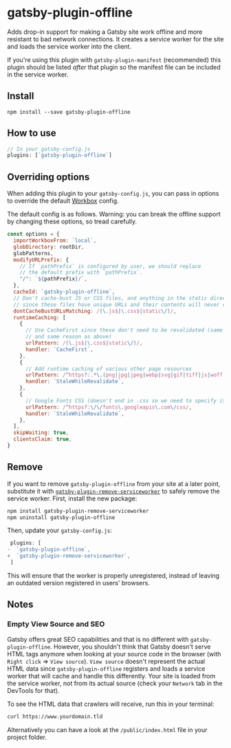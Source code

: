 # gatsby-plugin-offline

Adds drop-in support for making a Gatsby site work offline and more resistant to
bad network connections. It creates a service worker for the site and loads the
service worker into the client.

If you're using this plugin with `gatsby-plugin-manifest` (recommended) this
plugin should be listed _after_ that plugin so the manifest file can be included
in the service worker.

## Install

`npm install --save gatsby-plugin-offline`

## How to use

```javascript
// In your gatsby-config.js
plugins: [`gatsby-plugin-offline`]
```

## Overriding options

When adding this plugin to your `gatsby-config.js`, you can pass in options to
override the default [Workbox](https://developers.google.com/web/tools/workbox/modules/workbox-build) config.

The default config is as follows. Warning: you can break the offline support by
changing these options, so tread carefully.

```javascript
const options = {
  importWorkboxFrom: `local`,
  globDirectory: rootDir,
  globPatterns,
  modifyURLPrefix: {
    // If `pathPrefix` is configured by user, we should replace
    // the default prefix with `pathPrefix`.
    "/": `${pathPrefix}/`,
  },
  cacheId: `gatsby-plugin-offline`,
  // Don't cache-bust JS or CSS files, and anything in the static directory,
  // since these files have unique URLs and their contents will never change
  dontCacheBustURLsMatching: /(\.js$|\.css$|static\/)/,
  runtimeCaching: [
    {
      // Use CacheFirst since these don't need to be revalidated (same RegExp
      // and same reason as above)
      urlPattern: /(\.js$|\.css$|static\/)/,
      handler: `CacheFirst`,
    },
    {
      // Add runtime caching of various other page resources
      urlPattern: /^https?:.*\.(png|jpg|jpeg|webp|svg|gif|tiff|js|woff|woff2|json|css)$/,
      handler: `StaleWhileRevalidate`,
    },
    {
      // Google Fonts CSS (doesn't end in .css so we need to specify it)
      urlPattern: /^https?:\/\/fonts\.googleapis\.com\/css/,
      handler: `StaleWhileRevalidate`,
    },
  ],
  skipWaiting: true,
  clientsClaim: true,
}
```

## Remove

If you want to remove `gatsby-plugin-offline` from your site at a later point,
substitute it with [`gatsby-plugin-remove-serviceworker`](https://www.npmjs.com/package/gatsby-plugin-remove-serviceworker)
to safely remove the service worker. First, install the new package:

```bash
npm install gatsby-plugin-remove-serviceworker
npm uninstall gatsby-plugin-offline
```

Then, update your `gatsby-config.js`:

```diff:title=gatsby-config.js
 plugins: [
-  `gatsby-plugin-offline`,
+  `gatsby-plugin-remove-serviceworker`,
 ]
```

This will ensure that the worker is properly unregistered, instead of leaving an
outdated version registered in users' browsers.

## Notes

### Empty View Source and SEO

Gatsby offers great SEO capabilities and that is no different with `gatsby-plugin-offline`. However, you shouldn't think that Gatsby doesn't serve HTML tags anymore when looking at your source code in the browser (with `Right click` => `View source`). `View source` doesn't represent the actual HTML data since `gatsby-plugin-offline` registers and loads a service worker that will cache and handle this differently. Your site is loaded from the service worker, not from its actual source (check your `Network` tab in the DevTools for that).

To see the HTML data that crawlers will receive, run this in your terminal:

```bash
curl https://www.yourdomain.tld
```

Alternatively you can have a look at the `/public/index.html` file in your project folder.
